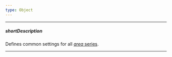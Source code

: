 ```yaml
---
type: Object
---
```

---
##### shortDescription
Defines common settings for all [*area* series](/api-reference/20%20Data%20Visualization%20Widgets/dxChart/5%20Series%20Types/AreaSeries '/Documentation/ApiReference/Data_Visualization_Widgets/dxChart/Series_Types/AreaSeries/').

---
